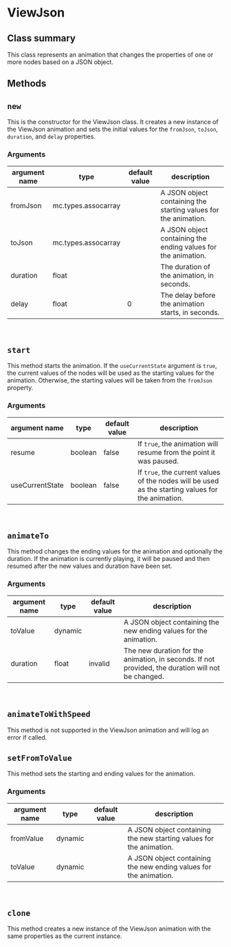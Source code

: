 # ViewJson

Class summary
-------------

This class represents an animation that changes the properties of one or more nodes based on a JSON object.


Methods
-------

## `new`
This is the constructor for the ViewJson class. It creates a new instance of the ViewJson animation and sets the initial values for the `fromJson`, `toJson`, `duration`, and `delay` properties.

### Arguments

| argument name | type | default value | description |
| ---| ---| ---| --- |
| fromJson | mc.types.assocarray |  | A JSON object containing the starting values for the animation. |
| toJson | mc.types.assocarray |  | A JSON object containing the ending values for the animation. |
| duration | float |  | The duration of the animation, in seconds. |
| delay | float | 0 | The delay before the animation starts, in seconds. |

<br />

## `start`
This method starts the animation. If the `useCurrentState` argument is `true`, the current values of the nodes will be used as the starting values for the animation. Otherwise, the starting values will be taken from the `fromJson` property.

### Arguments

| argument name | type | default value | description |
| ---| ---| ---| --- |
| resume | boolean | false | If `true`, the animation will resume from the point it was paused. |
| useCurrentState | boolean | false | If `true`, the current values of the nodes will be used as the starting values for the animation. |

<br />

## `animateTo`
This method changes the ending values for the animation and optionally the duration. If the animation is currently playing, it will be paused and then resumed after the new values and duration have been set.

### Arguments

| argument name | type | default value | description |
| ---| ---| ---| --- |
| toValue | dynamic |  | A JSON object containing the new ending values for the animation. |
| duration | float | invalid | The new duration for the animation, in seconds. If not provided, the duration will not be changed. |

<br />

## `animateToWithSpeed`
This method is not supported in the ViewJson animation and will log an error if called.

## `setFromToValue`
This method sets the starting and ending values for the animation.

### Arguments
| argument name | type | default value | description |
| ---| ---| ---| --- |
| fromValue | dynamic |  | A JSON object containing the new starting values for the animation. |
| toValue | dynamic |  | A JSON object containing the new ending values for the animation. |

<br />

## `clone`
This method creates a new instance of the ViewJson animation with the same properties as the current instance.
